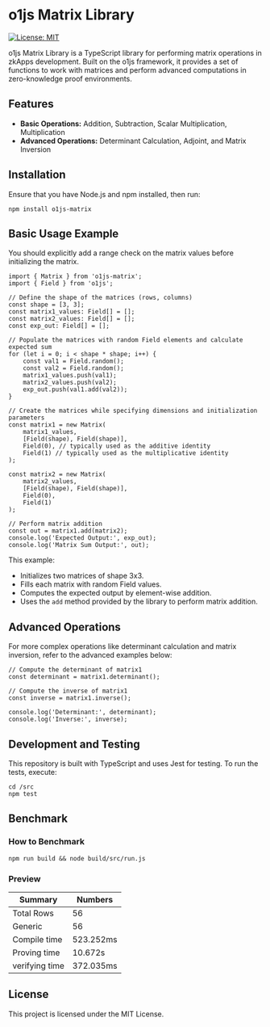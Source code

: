 # o1js Matrix Library

[![License: MIT](https://img.shields.io/badge/License-MIT-yellow.svg)](https://opensource.org/licenses/MIT)

o1js Matrix Library is a TypeScript library for performing matrix operations in zkApps development. Built on the o1js framework, it provides a set of functions to work with matrices and perform advanced computations in zero-knowledge proof environments.

## Features
- **Basic Operations:** Addition, Subtraction, Scalar Multiplication, Multiplication 
- **Advanced Operations:** Determinant Calculation, Adjoint, and Matrix Inversion

## Installation
Ensure that you have Node.js and npm installed, then run:
```
npm install o1js-matrix
```

## Basic Usage Example

You should explicitly add a range check on the matrix values before initializing the matrix.

```
import { Matrix } from 'o1js-matrix';
import { Field } from 'o1js';

// Define the shape of the matrices (rows, columns)
const shape = [3, 3];
const matrix1_values: Field[] = [];
const matrix2_values: Field[] = [];
const exp_out: Field[] = [];

// Populate the matrices with random Field elements and calculate expected sum
for (let i = 0; i < shape * shape; i++) {
    const val1 = Field.random();
    const val2 = Field.random();
    matrix1_values.push(val1);
    matrix2_values.push(val2);
    exp_out.push(val1.add(val2));
}

// Create the matrices while specifying dimensions and initialization parameters
const matrix1 = new Matrix(
    matrix1_values,
    [Field(shape), Field(shape)],
    Field(0), // typically used as the additive identity
    Field(1) // typically used as the multiplicative identity
);

const matrix2 = new Matrix(
    matrix2_values,
    [Field(shape), Field(shape)],
    Field(0),
    Field(1)
);

// Perform matrix addition
const out = matrix1.add(matrix2);
console.log('Expected Output:', exp_out);
console.log('Matrix Sum Output:', out);
```

This example:
- Initializes two matrices of shape 3x3.
- Fills each matrix with random Field values.
- Computes the expected output by element-wise addition.
- Uses the `add` method provided by the library to perform matrix addition.

## Advanced Operations
For more complex operations like determinant calculation and matrix inversion, refer to the advanced examples below:
```
// Compute the determinant of matrix1
const determinant = matrix1.determinant();

// Compute the inverse of matrix1
const inverse = matrix1.inverse();

console.log('Determinant:', determinant);
console.log('Inverse:', inverse);
```

## Development and Testing
This repository is built with TypeScript and uses Jest for testing. To run the tests, execute:
```
cd /src
npm test
```

## Benchmark

### How to Benchmark
```
npm run build && node build/src/run.js
```

### Preview

| Summary | Numbers |
| ------ | ------- | 
| Total Rows | 56 |
| Generic | 56 | 
| Compile time | 523.252ms | 
| Proving time | 10.672s |
| verifying time | 372.035ms |

## License
This project is licensed under the MIT License.
